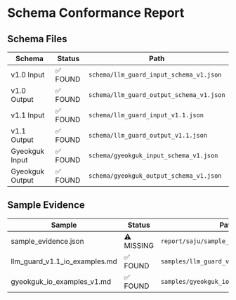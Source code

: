 # Schema Conformance Report

## Schema Files

| Schema | Status | Path |
|--------|--------|------|
| v1.0 Input | ✅ FOUND | `schema/llm_guard_input_schema_v1.json` |
| v1.0 Output | ✅ FOUND | `schema/llm_guard_output_schema_v1.json` |
| v1.1 Input | ✅ FOUND | `schema/llm_guard_input_v1.1.json` |
| v1.1 Output | ✅ FOUND | `schema/llm_guard_output_v1.1.json` |
| Gyeokguk Input | ✅ FOUND | `schema/gyeokguk_input_schema_v1.json` |
| Gyeokguk Output | ✅ FOUND | `schema/gyeokguk_output_schema_v1.json` |

## Sample Evidence

| Sample | Status | Path |
|--------|--------|------|
| sample_evidence.json | ⚠️  MISSING | `report/saju/sample_evidence.json` |
| llm_guard_v1.1_io_examples.md | ✅ FOUND | `samples/llm_guard_v1.1_io_examples.md` |
| gyeokguk_io_examples_v1.md | ✅ FOUND | `samples/gyeokguk_io_examples_v1.md` |